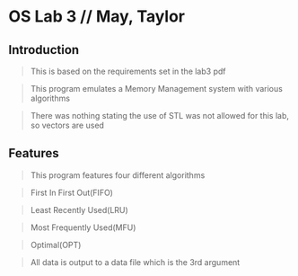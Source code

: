 # OS Lab 3 // May, Taylor

## Introduction

> This is based on the requirements set in the lab3 pdf

> This program emulates a Memory Management system with various algorithms

> There was nothing stating the use of STL was not allowed for this lab, so vectors are used

## Features

> This program features four different algorithms

> First In First Out(FIFO)

> Least Recently Used(LRU)

> Most Frequently Used(MFU)

> Optimal(OPT)

> All data is output to a data file which is the 3rd argument
